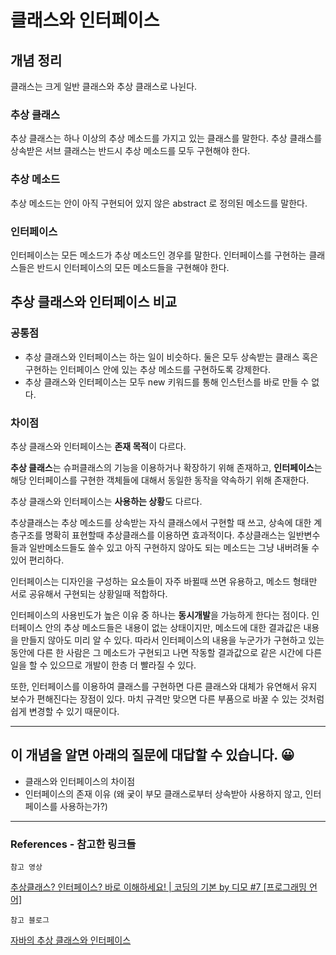 # 클래스와 인터페이스

## 개념 정리

클래스는 크게 일반 클래스와 추상 클래스로 나뉜다.

### 추상 클래스

추상 클래스는 하나 이상의 추상 메소드를 가지고 있는 클래스를 말한다.
추상 클래스를 상속받은 서브 클래스는 반드시 추상 메소드를 모두 구현해야 한다.

### 추상 메소드

추상 메소드는 안이 아직 구현되어 있지 않은 abstract 로 정의된 메소드를 말한다.

### 인터페이스

인터페이스는 모든 메소드가 추상 메소드인 경우를 말한다.
인터페이스를 구현하는 클래스들은 반드시 인터페이스의 모든 메소드들을 구현해야 한다.

## 추상 클래스와 인터페이스 비교

### 공통점

- 추상 클래스와 인터페이스는 하는 일이 비슷하다.
  둘은 모두 상속받는 클래스 혹은 구현하는 인터페이스 안에 있는 추상 메소드를 구현하도록 강제한다.
- 추상 클래스와 인터페이스는 모두 new 키워드를 통해 인스턴스를 바로 만들 수 없다.

### 차이점

추상 클래스와 인터페이스는 **존재 목적**이 다르다.

**추상 클래스**는 슈퍼클래스의 기능을 이용하거나 확장하기 위해 존재하고, **인터페이스**는 해당 인터페이스를 구현한 객체들에 대해서 동일한 동작을 약속하기 위해 존재한다.

추상 클래스와 인터페이스는 **사용하는 상황**도 다르다.

추상클래스는 추상 메소드를 상속받는 자식 클래스에서 구현할 때 쓰고, 상속에 대한 계층구조를 명확히 표현할때 추상클래스를 이용하면 효과적이다. 추상클래스는 일반변수들과 일반메소드들도 쓸수 있고 아직 구현하지 않아도 되는 메소드는 그냥 내버려둘 수 있어 편리하다.

인터페이스는 디자인을 구성하는 요소들이 자주 바뀔때 쓰면 유용하고, 메소드 형태만 서로 공유해서 구현되는 상황일때 적합하다.

인터페이스의 사용빈도가 높은 이유 중 하나는 **동시개발**을 가능하게 한다는 점이다. 인터페이스 안의 추상 메소드들은 내용이 없는 상태이지만, 메소드에 대한 결과값은 내용을 만들지 않아도 미리 알 수 있다. 따라서 인터페이스의 내용을 누군가가 구현하고 있는 동안에 다른 한 사람은 그 메소드가 구현되고 나면 작동할 결과값으로 같은 시간에 다른 일을 할 수 있으므로 개발이 한층 더 빨라질 수 있다.

또한, 인터페이스를 이용하여 클래스를 구현하면 다른 클래스와 대체가 유연해서 유지 보수가 편해진다는 장점이 있다. 마치 규격만 맞으면 다른 부품으로 바꿀 수 있는 것처럼 쉽게 변경할 수 있기 때문이다.

---
## 이 개념을 알면 아래의 질문에 대답할 수 있습니다. 😀
- 클래스와 인터페이스의 차이점  
- 인터페이스의 존재 이유 (왜 궂이 부모 클래스로부터 상속받아 사용하지 않고, 인터페이스를 사용하는가?)

---

### References - 참고한 링크들

`참고 영상`

[추상클래스? 인터페이스? 바로 이해하세요! | 코딩의 기본 by 디모 #7 [프로그래밍 언어]](https://www.youtube.com/watch?v=Ky-CvCQp-qs)

`참고 블로그`

[자바의 추상 클래스와 인터페이스](https://brunch.co.kr/@kd4/6)

